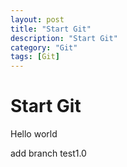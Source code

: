 ```yaml
---
layout: post
title: "Start Git"
description: "Start Git"
category: "Git"
tags: [Git]
---
```



# Start Git
 Hello world

add branch test1.0
